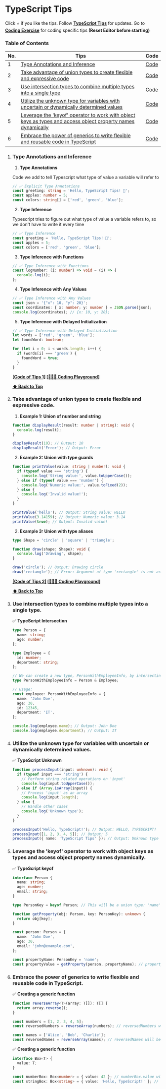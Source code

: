 # TypeScript Tips

Click :star: if you like the tips. Follow **[TypeScript Tips](https://facebook.com/TypeScriptTips/)** for updates.
Go to **[Coding Exercise](https://playcode.io/typescript)** for coding specific tips **(Reset Editor before starting)**

### Table of Contents

| No. | Tips                                                                                                                                                                                                                        | Code                                                                         |
| --- | --------------------------------------------------------------------------------------------------------------------------------------------------------------------------------------------------------------------------- | ---------------------------------------------------------------------------- |
| 1   | [Type Annotations and Inference](#type-annotations-and-inference)                                                                                                                                                           | [Code](https://github.com/SujonHossain1/typescript-tips/blob/main/Tips-1.ts) |
| 2   | [Take advantage of union types to create flexible and expressive code](#take-advantage-of-union-types-to-create-flexible-and-expressive-code)                                                                               | [Code](https://github.com/SujonHossain1/typescript-tips/blob/main/Tips-2.ts) |
| 3   | [Use intersection types to combine multiple types into a single type](#use-intersection-types-to-combine-multiple-types-into-a-single-type)                                                                                 | [Code](https://github.com/SujonHossain1/typescript-tips/blob/main/Tips-3.ts) |
| 4   | [Utilize the unknown type for variables with uncertain or dynamically determined values](#utilize-the-unknown-type-for-variables-with-uncertain-or-dynamically-determined-values)                                           | [Code](https://github.com/SujonHossain1/typescript-tips/blob/main/Tips-4.ts) |
| 5   | [Leverage the 'keyof' operator to work with object keys as types and access object property names dynamically](#leverage-the-keyof-operator-to-work-with-object-keys-as-types-and-access-object-property-names-dynamically) | [Code](https://github.com/SujonHossain1/typescript-tips/blob/main/Tips-5.ts) |
| 6   | [Embrace the power of generics to write flexible and reusable code in TypeScript](#Embrace-the-power-of-generics-to-write-flexible-and-reusable-code-in-TypeScript)                                                         | [Code](https://github.com/SujonHossain1/typescript-tips/blob/main/Tips-6.ts) |

1. ### Type Annotations and Inference

   1. **Type Annotations**

   Code we add to tell Typescript what type of value a variable will refer to

   ```ts
   // ✅ Explicit Type Annotations
   const greeting: string = 'Hello, TypeScript Tips! 👋';
   const apples: number = 5;
   const colors: string[] = ['red', 'green', 'blue'];
   ```

   2. **Type Inference**

   Typescript tries to figure out what type of value a variable refers to, so we don't have to write it every time

   ```ts
   // ✅ Type Inference
   const greeting = 'Hello, TypeScript Tips! 👋';
   const apples = 5;
   const colors = ['red', 'green', 'blue'];
   ```

   3. **Type Inference with Functions**

   ```ts
   // ✅ Type Inference with Functions
   const logNumber: (i: number) => void = (i) => {
     console.log(i);
   };
   ```

   4. **Type Inference with Any Values**

   ```ts
   // ✅ Type Inference with Any Values
   const json = '{"x": 10, "y": 20}';
   const coordinates: { x: number; y: number } = JSON.parse(json);
   console.log(coordinates); // {x: 10, y: 20};
   ```

   5. **Type Inference with Delayed Initialization**

   ```ts
   // ✅ Type Inference with Delayed Initialization
   let words = ['red', 'green', 'blue'];
   let foundWord: boolean;

   for (let i = 0; i < words.length; i++) {
     if (words[i] === 'green') {
       foundWord = true;
     }
   }
   ```

   **[[Code of Tips 1]](https://github.com/SujonHossain1/typescript-tips/blob/main/Tips-1.ts) [[🧑🏻‍💻 Coding Playground]](https://playcode.io/typescript)**

   **[⬆ Back to Top](#table-of-contents)**

2. ### Take advantage of union types to create flexible and expressive code.

   1. **Example 1: Union of number and string**

   ```ts
   function displayResult(result: number | string): void {
     console.log(result);
   }

   displayResult(10); // Output: 10
   displayResult('Error'); // Output: Error
   ```

   2. **Example 2: Union with type guards**

   ```ts
   function printValue(value: string | number): void {
     if (typeof value === 'string') {
       console.log('String value:', value.toUpperCase());
     } else if (typeof value === 'number') {
       console.log('Numeric value:', value.toFixed(2));
     } else {
       console.log('Invalid value!');
     }
   }

   printValue('hello'); // Output: String value: HELLO
   printValue(3.14159); // Output: Numeric value: 3.14
   printValue(true); // Output: Invalid value!
   ```

   2. **Example 3: Union with type aliases**

   ```ts
   type Shape = 'circle' | 'square' | 'triangle';

   function draw(shape: Shape): void {
     console.log('Drawing', shape);
   }

   draw('circle'); // Output: Drawing circle
   draw('rectangle'); // Error: Argument of type 'rectangle' is not assignable to parameter of type 'Shape'
   ```

   **[[Code of Tips 2]](https://github.com/SujonHossain1/typescript-tips/blob/main/Tips-2.ts) [[🧑🏻‍💻 Coding Playground]](https://playcode.io/typescript)**

   **[⬆ Back to Top](#table-of-contents)**

3. ### Use intersection types to combine multiple types into a single type.

   ✅ **TypeScript Intersection**

   ```ts
   type Person = {
     name: string;
     age: number;
   };

   type Employee = {
     id: number;
     department: string;
   };

   // We can create a new type, PersonWithEmployeeInfo, by intersecting Person and Employee types.
   type PersonWithEmployeeInfo = Person & Employee;

   // Usage:
   const employee: PersonWithEmployeeInfo = {
     name: 'John Doe',
     age: 30,
     id: 12345,
     department: 'IT',
   };

   console.log(employee.name); // Output: John Doe
   console.log(employee.department); // Output: IT
   ```

4. ### Utilize the unknown type for variables with uncertain or dynamically determined values.

   ✅ **TypeScript Unknown**

   ```ts
   function processInput(input: unknown): void {
     if (typeof input === 'string') {
       // Perform string related operations on 'input'
       console.log(input.toUpperCase());
     } else if (Array.isArray(input)) {
       // Process 'input' as an array
       console.log(input.length);
     } else {
       // Handle other cases
       console.log('Unknown type');
     }
   }

   processInput('Hello, TypeScript!'); // Output: HELLO, TYPESCRIPT!
   processInput([1, 2, 3, 4, 5]); // Output: 5
   processInput({ name: 'TypeScript Tips' }); // Output: Unknown type
   ```

5. ### Leverage the 'keyof' operator to work with object keys as types and access object property names dynamically.

   ✅ **TypeScript keyof**

   ```ts
   interface Person {
     name: string;
     age: number;
     email: string;
   }

   type PersonKey = keyof Person; // This will be a union type: 'name' | 'age' | 'email'

   function getProperty(obj: Person, key: PersonKey): unknown {
     return obj[key];
   }

   const person: Person = {
     name: 'John Doe',
     age: 30,
     email: 'john@example.com',
   };

   const propertyName: PersonKey = 'name';
   const propertyValue = getProperty(person, propertyName); // propertyValue will be 'John Doe'
   ```

6. ### Embrace the power of generics to write flexible and reusable code in TypeScript.

   ✅ **Creating a generic function**

   ```ts
   function reverseArray<T>(array: T[]): T[] {
     return array.reverse();
   }

   const numbers = [1, 2, 3, 4, 5];
   const reversedNumbers = reverseArray(numbers); // reversedNumbers will be [5, 4, 3, 2, 1]

   const names = ['Alice', 'Bob', 'Charlie'];
   const reversedNames = reverseArray(names); // reversedNames will be ['Charlie', 'Bob', 'Alice']
   ```

   ✅ **Creating a generic function**

   ```ts
   interface Box<T> {
     value: T;
   }

   const numberBox: Box<number> = { value: 42 }; // numberBox.value will be 42
   const stringBox: Box<string> = { value: 'Hello, TypeScript!' }; // stringBox.value will be 'Hello, TypeScript!'
   ```
